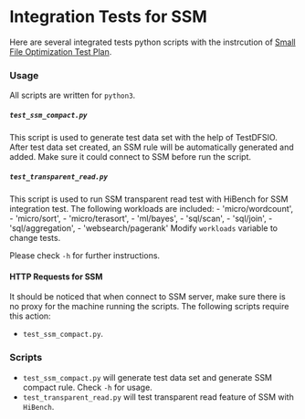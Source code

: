 # Integration Tests for SSM

Here are several integrated tests python scripts with the instrcution of [Small File Optimization Test Plan](https://github.com/Intel-bigdata/SSM/blob/smallfile/supports/small-file-test/SSM%20Small%20File%20Optimization%20Test%20Plan.md).

### Usage

All scripts are written for `python3`.

##### `test_ssm_compact.py`
This script is used to generate test data set with the help of TestDFSIO.
After test data set created, an SSM rule will be automatically generated and added.
Make sure it could connect to SSM before run the script.

##### `test_transparent_read.py`
This script is used to run SSM transparent read test with HiBench for SSM integration test.
The following workloads are included:
    - 'micro/wordcount', 
    - 'micro/sort', 
    - 'micro/terasort', 
    - 'ml/bayes',
    - 'sql/scan', 
    - 'sql/join', 
    - 'sql/aggregation', 
    - 'websearch/pagerank'
Modify `workloads` variable to change tests.

Please check `-h` for further instructions.

#### HTTP Requests for SSM

It should be noticed that when connect to SSM server, make sure there is no proxy for the machine running the scripts. The following scripts require this action:
- `test_ssm_compact.py`.


### Scripts

- `test_ssm_compact.py` will generate test data set and generate SSM compact rule. Check `-h` for usage.
- `test_transparent_read.py` will test transparent read feature of SSM with `HiBench`.
